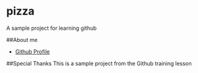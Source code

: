 # pizza
A sample project for learning github

##About me
* [Github Profile](https://github.com/MaryGailAng)

##Special Thanks
This is a sample project from the Github training lesson
